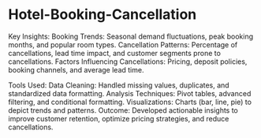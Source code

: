 # Hotel-Booking-Cancellation

Key Insights:
Booking Trends: Seasonal demand fluctuations, peak booking months, and popular room types.
Cancellation Patterns: Percentage of cancellations, lead time impact, and customer segments prone to cancellations.
Factors Influencing Cancellations: Pricing, deposit policies, booking channels, and average lead time.

Tools Used:
Data Cleaning: Handled missing values, duplicates, and standardized data formatting.
Analysis Techniques: Pivot tables, advanced filtering, and conditional formatting.
Visualizations: Charts (bar, line, pie) to depict trends and patterns.
Outcome: Developed actionable insights to improve customer retention, optimize pricing strategies, and reduce cancellations.

